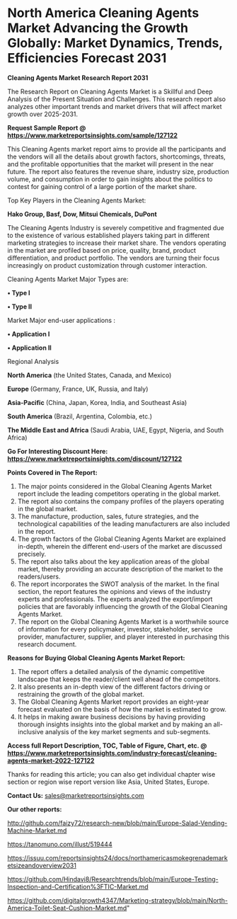 # North America Cleaning Agents Market Advancing the Growth Globally: Market Dynamics, Trends, Efficiencies Forecast 2031

<strong>Cleaning Agents Market Research Report 2031</strong>

The Research Report on Cleaning Agents Market is a Skillful and Deep Analysis of the Present Situation and Challenges. This research report also analyzes other important trends and market drivers that will affect market growth over 2025-2031.

<strong>Request Sample Report @ <a href=https://www.marketreportsinsights.com/sample/127122>https://www.marketreportsinsights.com/sample/127122</a></strong>

This Cleaning Agents market report aims to provide all the participants and the vendors will all the details about growth factors, shortcomings, threats, and the profitable opportunities that the market will present in the near future. The report also features the revenue share, industry size, production volume, and consumption in order to gain insights about the politics to contest for gaining control of a large portion of the market share.

Top Key Players in the Cleaning Agents Market:

<strong>Hako Group, Basf, Dow, Mitsui Chemicals, DuPont</strong>

The Cleaning Agents Industry is severely competitive and fragmented due to the existence of various established players taking part in different marketing strategies to increase their market share. The vendors operating in the market are profiled based on price, quality, brand, product differentiation, and product portfolio. The vendors are turning their focus increasingly on product customization through customer interaction.

Cleaning Agents Market Major Types are:

<strong>• Type I

• Type II</strong>

Market Major end-user applications :

<strong>• Application I

• Application II</strong>

Regional Analysis

</u><strong><b>North America</b></strong> (the United States, Canada, and Mexico)

<strong><b>Europe </b></strong>(Germany, France, UK, Russia, and Italy)

<strong><b>Asia-Pacific</b></strong> (China, Japan, Korea, India, and Southeast Asia)

<strong><b>South America</b></strong> (Brazil, Argentina, Colombia, etc.)

<strong><b>The Middle East and Africa</b></strong> (Saudi Arabia, UAE, Egypt, Nigeria, and South Africa)

<strong>Go For Interesting Discount Here: <a href=https://www.marketreportsinsights.com/discount/127122>https://www.marketreportsinsights.com/discount/127122</a></strong>

<strong>Points Covered in The Report:</strong>
<ol>
  <li>The major points considered in the Global Cleaning Agents Market report include the leading competitors operating in the global market.</li>
  <li>The report also contains the company profiles of the players operating in the global market.</li>
  <li>The manufacture, production, sales, future strategies, and the technological capabilities of the leading manufacturers are also included in the report.</li>
  <li>The growth factors of the Global Cleaning Agents Market are explained in-depth, wherein the different end-users of the market are discussed precisely.</li>
  <li>The report also talks about the key application areas of the global market, thereby providing an accurate description of the market to the readers/users.</li>
  <li>The report incorporates the SWOT analysis of the market. In the final section, the report features the opinions and views of the industry experts and professionals. The experts analyzed the export/import policies that are favorably influencing the growth of the Global Cleaning Agents Market.</li>
  <li>The report on the Global Cleaning Agents Market is a worthwhile source of information for every policymaker, investor, stakeholder, service provider, manufacturer, supplier, and player interested in purchasing this research document.</li>
</ol>
<strong>Reasons for Buying Global Cleaning Agents Market Report:</strong>

<ol>
  <li>The report offers a detailed analysis of the dynamic competitive landscape that keeps the reader/client well ahead of the competitors.</li>
  <li>It also presents an in-depth view of the different factors driving or restraining the growth of the global market.</li>
  <li>The Global Cleaning Agents Market report provides an eight-year forecast evaluated on the basis of how the market is estimated to grow.</li>
  <li>It helps in making aware business decisions by having providing thorough insights insights into the global market and by making an all-inclusive analysis of the key market segments and sub-segments.</li>
</ol>
<strong>Access full Report Description, TOC, Table of Figure, Chart, etc. @ <a href=https://www.marketreportsinsights.com/industry-forecast/cleaning-agents-market-2022-127122>https://www.marketreportsinsights.com/industry-forecast/cleaning-agents-market-2022-127122</a></strong>


Thanks for reading this article; you can also get individual chapter wise section or region wise report version like Asia, United States, Europe.

<strong>Contact Us:</strong>
sales@marketreportsinsights.com

<strong>Our other reports:</strong>

<a href=http://github.com/faizy72/research-new/blob/main/Europe-Salad-Vending-Machine-Market.md>http://github.com/faizy72/research-new/blob/main/Europe-Salad-Vending-Machine-Market.md</a>

<a href=https://tanomuno.com/illust/519444>https://tanomuno.com/illust/519444</a>

<a href=https://issuu.com/reportsinsights24/docs/northamericasmokegrenademarketsizeandoverview2031>https://issuu.com/reportsinsights24/docs/northamericasmokegrenademarketsizeandoverview2031</a>

<a href=https://github.com/Hindavi8/Researchtrends/blob/main/Europe-Testing-Inspection-and-Certification%3FTIC-Market.md>https://github.com/Hindavi8/Researchtrends/blob/main/Europe-Testing-Inspection-and-Certification%3FTIC-Market.md</a>

<a href=https://github.com/digitalgrowth4347/Marketing-strategy/blob/main/North-America-Toilet-Seat-Cushion-Market.md>https://github.com/digitalgrowth4347/Marketing-strategy/blob/main/North-America-Toilet-Seat-Cushion-Market.md</a>"
